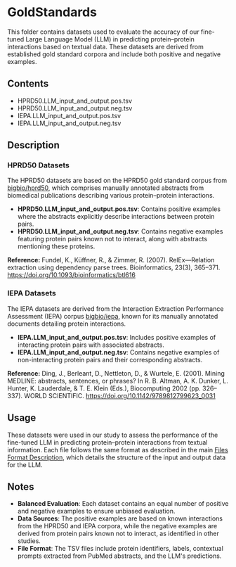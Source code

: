 # GoldStandards

This folder contains datasets used to evaluate the accuracy of our fine-tuned Large Language Model (LLM) in predicting protein–protein interactions based on textual data. These datasets are derived from established gold standard corpora and include both positive and negative examples.

## Contents

- HPRD50.LLM_input_and_output.pos.tsv
- HPRD50.LLM_input_and_output.neg.tsv
- IEPA.LLM_input_and_output.pos.tsv
- IEPA.LLM_input_and_output.neg.tsv

## Description

### HPRD50 Datasets

The HPRD50 datasets are based on the HPRD50 gold standard corpus from [bigbio/hprd50](https://huggingface.co/datasets/bigbio/hprd50), which comprises manually annotated abstracts from biomedical publications describing various protein–protein interactions.

- **HPRD50.LLM_input_and_output.pos.tsv**: Contains positive examples where the abstracts explicitly describe interactions between protein pairs.
- **HPRD50.LLM_input_and_output.neg.tsv**: Contains negative examples featuring protein pairs known not to interact, along with abstracts mentioning these proteins.

**Reference:**
Fundel, K., Küffner, R., & Zimmer, R. (2007). RelEx—Relation extraction using dependency parse trees. Bioinformatics, 23(3), 365–371. https://doi.org/10.1093/bioinformatics/btl616

### IEPA Datasets

The IEPA datasets are derived from the Interaction Extraction Performance Assessment (IEPA) corpus [bigbio/iepa](https://huggingface.co/datasets/bigbio/iepa), known for its manually annotated documents detailing protein interactions.

- **IEPA.LLM_input_and_output.pos.tsv**: Includes positive examples of interacting protein pairs with associated abstracts.
- **IEPA.LLM_input_and_output.neg.tsv**: Contains negative examples of non-interacting protein pairs and their corresponding abstracts.

**Reference:**
Ding, J., Berleant, D., Nettleton, D., & Wurtele, E. (2001). Mining MEDLINE: abstracts, sentences, or phrases? In R. B. Altman, A. K. Dunker, L. Hunter, K. Lauderdale, & T. E. Klein (Eds.), Biocomputing 2002 (pp. 326–337). WORLD SCIENTIFIC. https://doi.org/10.1142/9789812799623_0031

## Usage

These datasets were used in our study to assess the performance of the fine-tuned LLM in predicting protein–protein interactions from textual information. Each file follows the same format as described in the main [Files Format Description](../readme.md), which details the structure of the input and output data for the LLM.

## Notes

- **Balanced Evaluation**: Each dataset contains an equal number of positive and negative examples to ensure unbiased evaluation.
- **Data Sources**: The positive examples are based on known interactions from the HPRD50 and IEPA corpora, while the negative examples are derived from protein pairs known not to interact, as identified in other studies.
- **File Format**: The TSV files include protein identifiers, labels, contextual prompts extracted from PubMed abstracts, and the LLM's predictions.
